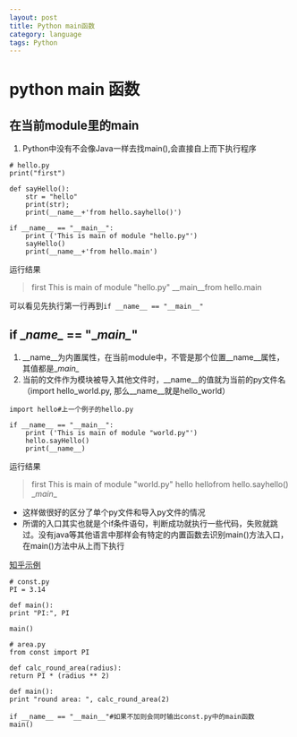 ```yaml
---
layout: post
title: Python main函数
category: language
tags: Python
---
```

# python main 函数
## 在当前module里的main
1. Python中没有不会像Java一样去找main(),会直接自上而下执行程序
~~~
# hello.py
print("first")
 
def sayHello():
    str = "hello"
    print(str);
    print(__name__+'from hello.sayhello()')
 
if __name__ == "__main__":
    print ('This is main of module "hello.py"')
    sayHello()
    print(__name__+'from hello.main')
~~~
运行结果
> first
This is main of module "hello.py"
__main__from hello.main

可以看见先执行第一行再到`if __name__ == "__main__"`
## if \__name\__ == "\__main\__"
1. \__name\__为内置属性，在当前module中，不管是那个位置\__name\__属性，其值都是\__main\__
2. 当前的文件作为模块被导入其他文件时，\__name\__的值就为当前的py文件名（import hello_world.py, 那么\__name\__就是hello_world）
~~~
import hello#上一个例子的hello.py
 
if __name__ == "__main__":
    print ('This is main of module "world.py"')
    hello.sayHello()
    print(__name__)
~~~
运行结果
> first
This is main of module "world.py"
hello
hellofrom hello.sayhello()
\__main__


-  这样做很好的区分了单个py文件和导入py文件的情况
- 所谓的入口其实也就是个if条件语句，判断成功就执行一些代码，失败就跳过。没有java等其他语言中那样会有特定的内置函数去识别main()方法入口，在main()方法中从上而下执行

[知乎示例](https://www.zhihu.com/question/49136398)
~~~
# const.py
PI = 3.14

def main():
print "PI:", PI

main()

# area.py
from const import PI

def calc_round_area(radius):
return PI * (radius ** 2)

def main():
print "round area: ", calc_round_area(2)

if __name__ == "__main__"#如果不加则会同时输出const.py中的main函数
main()	
~~~
